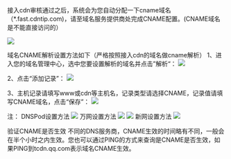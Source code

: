 接入cdn审核通过之后，系统会为您自动分配一下cname域名（*.fast.cdntip.com)，请至域名服务提供商处完成CNAME配置。(CNAME域名是不能直接访问的）

 ![](//mccdn.qcloud.com/static/img/5953884d4b6204bd9586a7e7b1550464/image.png)

域名CNAME解析设置方法如下（严格按照接入cdn的域名做cname解析）
1、进入您的域名管理中心，选中您要设置解析的域名并点击”解析“：
![](//mccdn.qcloud.com/static/img/352176a3983d36d325026c0d1e410e98/image.png)

2、点击“添加记录”：
![](//mccdn.qcloud.com/static/img/86057e76fcd71bf86f38c85d9a999506/image.png)

3、主机记录请填写www或cdn等主机名，记录类型请选择CNAME，记录值请填写CNAME域名，点击“保存”：
![](//mccdn.qcloud.com/static/img/208b5c0a4c908fb08a3dfb9c4350db43/image.png)


注：
DNSPod设置方法
![](//mccdn.qcloud.com/static/img/5104d2605864556a130cac06b87e8187/image.png)
万网设置方法
![](//mccdn.qcloud.com/static/img/f0eff3c6e223575b91322a49c1138ddf/image.png)
![](//mccdn.qcloud.com/static/img/93e3eeef133d305dcc80433a168ee75a/image.png)
新网设置方法
![](//mccdn.qcloud.com/static/img/301f06bf3f6f107fec5295f69f8c0ad3/image.png)



验证CNAME是否生效
不同的DNS服务商，CNAME生效的时间略有不同，一般会在半个小时之内生效。您也可以通过PING的方式来查询是CNAME是否生效，如果PING到tcdn.qq.com表示域名CNAME生效。
